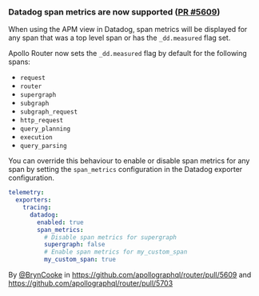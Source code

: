 ### Datadog span metrics are now supported ([PR #5609](https://github.com/apollographql/router/pull/5609))

When using the APM view in Datadog, span metrics will be displayed for any span that was a top level span or has the `_dd.measured` flag set.

Apollo Router now sets the `_dd.measured` flag by default for the following spans:

* `request`
* `router`
* `supergraph`
* `subgraph`
* `subgraph_request`
* `http_request`
* `query_planning`
* `execution`
* `query_parsing`

You can override this behaviour to enable or disable span metrics for any span by setting the `span_metrics` configuration in the Datadog exporter configuration.

```yaml
telemetry:
  exporters:
    tracing:
      datadog:
        enabled: true
        span_metrics:
          # Disable span metrics for supergraph
          supergraph: false
          # Enable span metrics for my_custom_span
          my_custom_span: true
```

By [@BrynCooke](https://github.com/BrynCooke) in https://github.com/apollographql/router/pull/5609 and https://github.com/apollographql/router/pull/5703
